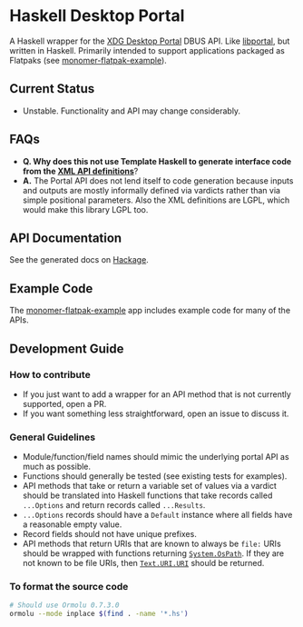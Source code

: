 # Haskell Desktop Portal

A Haskell wrapper for the [XDG Desktop Portal](https://github.com/flatpak/xdg-desktop-portal) DBUS API. Like [libportal](https://github.com/flatpak/libportal), but written in Haskell. Primarily intended to support applications packaged as Flatpaks (see [monomer-flatpak-example](https://github.com/Dretch/monomer-flatpak-example)).

## Current Status
- Unstable. Functionality and API may change considerably.

## FAQs
- **Q. Why does this not use Template Haskell to generate interface code from the [XML API definitions](https://github.com/flatpak/xdg-desktop-portal/data)**?
- **A.** The Portal API does not lend itself to code generation because inputs and outputs are mostly informally defined via vardicts rather than via simple positional parameters. Also the XML definitions are LGPL, which would make this library LGPL too.

## API Documentation

See the generated docs on [Hackage](https://hackage.haskell.org/package/desktop-portal).

## Example Code

The [monomer-flatpak-example](https://github.com/Dretch/monomer-flatpak-example) app includes example code for many of the APIs.

## Development Guide

### How to contribute
- If you just want to add a wrapper for an API method that is not currently supported, open a PR.
- If you want something less straightforward, open an issue to discuss it.

### General Guidelines
- Module/function/field names should mimic the underlying portal API as much as possible.
- Functions should generally be tested (see existing tests for examples).
- API methods that take or return a variable set of values via a vardict should be translated into Haskell functions that take records called `...Options` and return records called `...Results`.
- `...Options` records should have a `Default` instance where all fields have a reasonable empty value.
- Record fields should not have unique prefixes.
- API methods that return URIs that are known to always be `file:` URIs should be wrapped with functions returning [`System.OsPath`](https://hackage.haskell.org/package/filepath-1.4.100.3/docs/System-OsPath.html#t:OsPath). If they are not known to be file URIs, then [`Text.URI.URI`](https://hackage.haskell.org/package/modern-uri-0.3.6.0/docs/Text-URI.html#t:URI) should be returned.

### To format the source code
```bash
# Should use Ormolu 0.7.3.0
ormolu --mode inplace $(find . -name '*.hs')
```